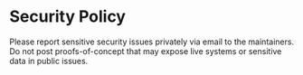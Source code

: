 # Security Policy

Please report sensitive security issues privately via email to the maintainers.
Do not post proofs-of-concept that may expose live systems or sensitive data in public issues.
